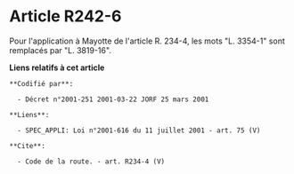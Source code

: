 # Article R242-6

Pour l'application à Mayotte de l'article R. 234-4, les mots "L. 3354-1" sont remplacés par "L. 3819-16".

**Liens relatifs à cet article**

	**Codifié par**:

	  - Décret n°2001-251 2001-03-22 JORF 25 mars 2001

	**Liens**:

	  - SPEC_APPLI: Loi n°2001-616 du 11 juillet 2001 - art. 75 (V)

	**Cite**:

	  - Code de la route. - art. R234-4 (V)
